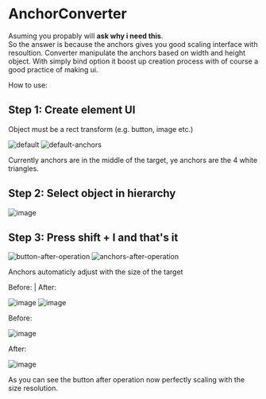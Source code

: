 # AnchorConverter

Asuming you propably will **ask why i need this**.  
So the answer is because the anchors gives you good scaling interface with resoultion.
Converter manipulate the anchors based on width and height object. With simply bind option it boost up creation process with of course a good practice of making ui. 

How to use: 
## Step 1: Create element UI
Object must be a rect transform (e.g. button, image etc.)

![default](https://github.com/user-attachments/assets/a00ce957-e3f8-4096-a1a3-70e03bb6e9c2) ![default-anchors ](https://github.com/user-attachments/assets/aa9c7736-2e20-43eb-b823-2c2fbcfcb8f0)

Currently anchors are in the middle of the target, ye anchors are the 4 white triangles. 

## Step 2: Select object in hierarchy

![image](https://github.com/user-attachments/assets/309b38b8-a620-4bba-8747-0265e2af07e8)

## Step 3: Press shift + l and that's it

![button-after-operation](https://github.com/user-attachments/assets/eaa4aec4-7429-4b29-8cd4-2f882fc53add) ![anchors-after-operation](https://github.com/user-attachments/assets/1b75f458-49da-4c1b-b601-2c3ef6b1f4e0)

Anchors automaticly adjust with the size of the target 

Before: | After:

![image](https://github.com/user-attachments/assets/55175f90-b623-4941-a1d2-dad25b2c4b92) ![image](https://github.com/user-attachments/assets/6b545728-1b40-4409-b879-31ec4d39418f)

Before:

![image](https://github.com/user-attachments/assets/18badc89-285a-4c16-8ec6-d773b99443a9)

After:

![image](https://github.com/user-attachments/assets/fa9db58f-26d6-4774-b9e1-1a314137ae94)

As you can see the button after operation now perfectly scaling with the size resolution.

